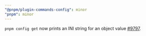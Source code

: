 ```yaml
---
"@pnpm/plugin-commands-config": minor
"pnpm": minor
---
```


`pnpm config get` now prints an INI string for an object value [#9797](https://github.com/pnpm/pnpm/issues/9797).
